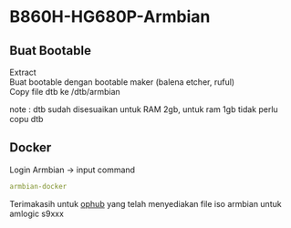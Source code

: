 # B860H-HG680P-Armbian

## Buat Bootable  
Extract  
Buat bootable dengan bootable maker (balena etcher, ruful)  
Copy file dtb ke /dtb/armbian  

note : dtb sudah disesuaikan untuk RAM 2gb, untuk ram 1gb tidak perlu copu dtb

## Docker
Login Armbian -> input command
```yaml
armbian-docker
```
  
  
Terimakasih untuk [ophub](https://github.com/ophub) yang telah menyediakan file iso armbian untuk amlogic s9xxx
